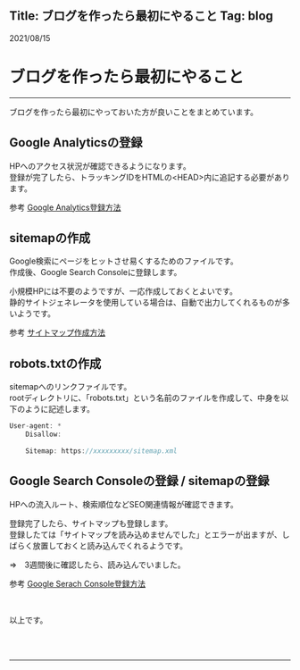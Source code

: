 Title: ブログを作ったら最初にやること
Tag: blog
---

2021/08/15
# ブログを作ったら最初にやること

---

ブログを作ったら最初にやっておいた方が良いことをまとめています。

## Google Analyticsの登録

HPへのアクセス状況が確認できるようになります。  
登録が完了したら、トラッキングIDをHTMLの\<HEAD>内に追記する必要があります。

参考<span class="link"></span> [Google Analytics登録方法](https://blog.siteanatomy.com/register-google-analytics/)

## sitemapの作成
Google検索にページをヒットさせ易くするためのファイルです。  
作成後、Google Search Consoleに登録します。

小規模HPには不要のようですが、一応作成しておくとよいです。  
静的サイトジェネレータを使用している場合は、自動で出力してくれるものが多いようです。

参考<span class="link"></span> [サイトマップ作成方法](https://ferret-plus.com/curriculums/3580)

## robots.txtの作成
sitemapへのリンクファイルです。  
rootディレクトリに、「robots.txt」という名前のファイルを作成して、中身を以下のように記述します。

```C#
User-agent: *
    Disallow:
    
    Sitemap: https://xxxxxxxxx/sitemap.xml
```

## Google Search Consoleの登録 / sitemapの登録
HPへの流入ルート、検索順位などSEO関連情報が確認できます。  

登録完了したら、サイトマップも登録します。  
登録したては「サイトマップを読み込めませんでした」とエラーが出ますが、しばらく放置しておくと読み込んでくれるようです。

⇒　3週間後に確認したら、読み込んでいました。

参考<span class="link"></span> [Google Serach Console登録方法](http://faster-than-the-sol.blogspot.com/2020/10/github-listing.html)

<br>

以上です。

<br>
<br>

---